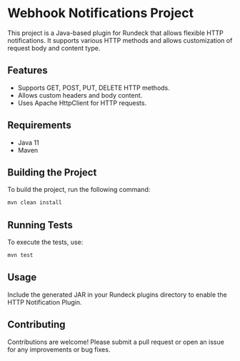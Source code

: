 # Webhook Notifications Project

This project is a Java-based plugin for Rundeck that allows flexible HTTP notifications. It supports various HTTP methods and allows customization of request body and content type.

## Features

- Supports GET, POST, PUT, DELETE HTTP methods.
- Allows custom headers and body content.
- Uses Apache HttpClient for HTTP requests.

## Requirements

- Java 11
- Maven

## Building the Project

To build the project, run the following command:

```bash
mvn clean install
```

## Running Tests

To execute the tests, use:

```bash
mvn test
```

## Usage

Include the generated JAR in your Rundeck plugins directory to enable the HTTP Notification Plugin.

## Contributing

Contributions are welcome! Please submit a pull request or open an issue for any improvements or bug fixes.